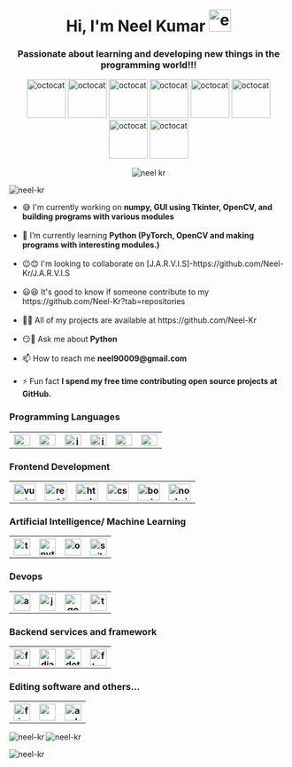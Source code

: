 <h1 align="center">Hi, I'm Neel Kumar <img src="https://user-images.githubusercontent.com/75318831/104148116-f1e04880-53f6-11eb-92b8-11c63ce10403.png" alt="emoji" width="40" height="40"> </h1>
<h3 align="center">Passionate about learning and developing new things in the programming world!!!</h3>
<p align="center"> <img src="https://user-images.githubusercontent.com/75318831/104148329-d9246280-53f7-11eb-8fed-b9fdd92a295c.png" alt="octocat" width="70" height="70">
<img src="https://user-images.githubusercontent.com/75318831/104148400-21438500-53f8-11eb-944f-427dd394b60f.png" alt="octocat" width="70" height="70">
<img src="https://user-images.githubusercontent.com/75318831/104148439-46d08e80-53f8-11eb-8053-2caa92414f53.png" alt="octocat" width="70" height="70">
<img src="https://user-images.githubusercontent.com/75318831/104148511-8bf4c080-53f8-11eb-8e6e-ee9bc7b1fff1.png" alt="octocat" width="70" height="70">
<img src="https://user-images.githubusercontent.com/75318831/104148580-d118f280-53f8-11eb-9b8e-f077e649f384.png" alt="octocat" width="70" height="70">
<img src="https://user-images.githubusercontent.com/75318831/104148743-7e8c0600-53f9-11eb-8b37-5c0314b89e74.png" alt="octocat" width="70" height="70">
<img src="https://user-images.githubusercontent.com/75318831/104148829-cb6fdc80-53f9-11eb-962c-8fd276cb4d7d.png" alt="octocat" width="70" height="70">
<img src="https://user-images.githubusercontent.com/75318831/104148871-0c67f100-53fa-11eb-940f-3d8f6ff0d1f5.png" alt="octocat" width="70" height="70">
</p>
<p align="center"><img src="https://user-images.githubusercontent.com/75318831/104157391-10533d80-5411-11eb-9a90-558c0d67dac5.png" alt="neel kr"></p>


<img src="https://komarev.com/ghpvc/?username=neel-kr&label=Profile%20views&color=0e75b6&style=flat" alt="neel-kr" />

<p align="center">
<ul>
<li>😅 I'm currently working on <b>numpy, GUI using Tkinter, OpenCV, and building programs with various modules</b></li>
<br>
<li>🌿 I’m currently learning <b>Python (PyTorch, OpenCV and making programs with interesting modules.)</b></li>
<br>
<li>😉😊 I'm looking to collaborate on [J.A.R.V.I.S]-https://github.com/Neel-Kr/J.A.R.V.I.S</li>
<br>
<li>😃😆 It's good to know if someone contribute to my https://github.com/Neel-Kr?tab=repositories</li>
<br>
<li>👨‍💻 All of my projects are available at https://github.com/Neel-Kr</li>
<br>
<li>😏💬 Ask me about <b>Python</b></li>
<br>
<li>📫 How to reach me <b>neel90009@gmail.com</b></li>
<br>
<li>⚡ Fun fact <b>I spend my free time contributing open source projects at GitHub.</b></li>
</ul>
</p>

<h3 align="left">Programming Languages</h3>
<table style="width:100%">
  <tr>
    <th><img src="https://user-images.githubusercontent.com/75318831/104153067-5dcaad00-5407-11eb-9e86-40a83c027d20.png" alt="C" width="30" height="20"></th>
    <th> <img src="https://user-images.githubusercontent.com/75318831/104153211-c1ed7100-5407-11eb-9103-c2697dc65a4b.png" alt="Cplusplus" width="30" height="20"> </th>
    <th> <img src="https://user-images.githubusercontent.com/75318831/104153327-17c21900-5408-11eb-8ebe-8742c726ecfd.png" alt="java" width="30" height="20"> </th>
    <th> <img src="https://user-images.githubusercontent.com/75318831/104153371-39230500-5408-11eb-9855-f8bb872d3985.png" alt="javascript" width="30" height="20"> </th>
    <th> <img src="https://user-images.githubusercontent.com/75318831/104153513-87380880-5408-11eb-966f-14c8ca959248.png" alt="python" width="30" height="20"> </th>
    <th> <img src="https://user-images.githubusercontent.com/75318831/104153470-6bccfd80-5408-11eb-8334-c40d85be334b.png" alt="php" width="30" height="20"> </th>
  </tr>
</table>

<h3 align="left">Frontend Development</h3>
<table style="width:100%">
  <tr>
    <th> <img src="https://user-images.githubusercontent.com/75318831/104153707-07f70480-5409-11eb-8d71-f663ae52b8b6.png" alt="vue.js" width="40" height="30"></th>
    <th> <img src="https://user-images.githubusercontent.com/75318831/104153727-1513f380-5409-11eb-9a11-37d497602c0b.png" alt="react.js" width="40" height="30"> </th>
    <th> <img src="https://user-images.githubusercontent.com/75318831/104153742-21984c00-5409-11eb-9793-a392c4bfd96c.png" alt="html" width="40" height="30"> </th>
    <th> <img src="https://user-images.githubusercontent.com/75318831/104153768-35dc4900-5409-11eb-8cfa-d4e29fa40235.png" alt="css" width="40" height="30"> </th>
    <th> <img src="https://user-images.githubusercontent.com/75318831/104153794-455b9200-5409-11eb-80cb-c4b87a5cfd7f.png" alt="boostrap" width="40" height="30"> </th>
    <th> <img src="https://user-images.githubusercontent.com/75318831/104153873-7a67e480-5409-11eb-8d40-cba7239b6fc0.png" alt="node.js" width="40" height="30"> </th>
  </tr>
</table>

<h3 align="left">Artificial Intelligence/ Machine Learning</h3>
<table style="width:100%">
  <tr>
    <th> <img src="https://user-images.githubusercontent.com/75318831/104153987-bbf88f80-5409-11eb-912f-02a0e9396e51.png" alt="tensorflow" width="30" height="30"></th>
    <th> <img src="https://user-images.githubusercontent.com/75318831/104154036-db8fb800-5409-11eb-98bd-005e7c91ac3b.png" alt="pytorch" width="30" height="30"> </th>
    <th> <img src="https://user-images.githubusercontent.com/75318831/104154059-eea28800-5409-11eb-8abd-86ed88a9ad91.png" alt="opencv" width="30" height="30"> </th>
    <th> <img src="https://user-images.githubusercontent.com/75318831/104154090-fd893a80-5409-11eb-9e2d-4ddda39959bc.png" alt="scikit_learn" width="30" height="30"> </th>
  </tr>
</table>

<h3 align="left">Devops</h3>
<table style="width:100%">
  <tr>
    <th> <img src="https://user-images.githubusercontent.com/75318831/104154279-86a07180-540a-11eb-891f-bd5f4802c936.png" alt="aws" width="30" height="30"></th>
    <th> <img src="https://user-images.githubusercontent.com/75318831/104154299-93bd6080-540a-11eb-8793-39e8231345f8.png" alt="jenkins" width="30" height="30"> </th>
    <th> <img src="https://user-images.githubusercontent.com/75318831/104154315-a041b900-540a-11eb-9dfc-d2f8cfbeab19.png" alt="google cloud" width="30" height="30"> </th>
    <th> <img src="https://user-images.githubusercontent.com/75318831/104154331-adf73e80-540a-11eb-8a1c-c9c0c134fde8.png" alt="travisci" width="30" height="30"> </th>
  </tr>
</table>

<h3 align="left">Backend services and framework</h3>
<table style="width:100%">
  <tr>
    <th> <img src="https://user-images.githubusercontent.com/75318831/104154505-16deb680-540b-11eb-8100-3d612970f36c.png" alt="firebase" width="30" height="30"></th>
    <th> <img src="https://user-images.githubusercontent.com/75318831/104154529-24943c00-540b-11eb-92db-bc9c16d460bc.png" alt="django" width="30" height="30"> </th>
    <th> <img src="https://user-images.githubusercontent.com/75318831/104154552-3249c180-540b-11eb-9271-a3d644952c4c.png" alt="dotnet" width="30" height="30"> </th>
    <th> <img src="https://user-images.githubusercontent.com/75318831/104154567-3fff4700-540b-11eb-80b8-a84c7c68ccb6.png" alt="flask" width="30" height="30"> </th>
  </tr>
</table>

<h3 align="left">Editing software and others...</h3>
<table style="width:100%">
  <tr>
    <th> <img src="https://user-images.githubusercontent.com/75318831/104154703-92406800-540b-11eb-8859-2fe82ebd9198.png" alt="figma" width="30" height="30"></th>
    <th> <img src="https://user-images.githubusercontent.com/75318831/104154752-b13efa00-540b-11eb-807d-6fa38324a303.png" width="30" height="30"> </th>
    <th> <img src="https://user-images.githubusercontent.com/75318831/104154807-cddb3200-540b-11eb-8bf5-a7223458fae7.png" alt="arduino" width="30" height="30"> </th>
  </tr>
</table>





<p><img align="left" src="https://github-readme-stats.vercel.app/api/top-langs?username=neel-kr&show_icons=true&locale=en&layout=compact" alt="neel-kr" /></p> 

<p>&nbsp;<img align="left" src="https://github-readme-stats.vercel.app/api?username=neel-kr&show_icons=true&locale=en" alt="neel-kr" /></p>

<p><img align="left" src="https://github-readme-streak-stats.herokuapp.com/?user=neel-kr&" alt="neel-kr" /></p>
